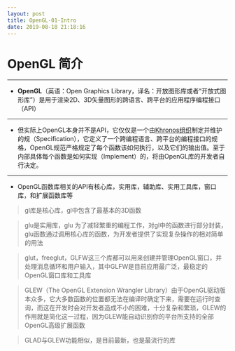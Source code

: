 ```yaml
---
layout: post
title: OpenGL-01-Intro
date: 2019-08-18 21:18:16
---
```


# OpenGL 简介

***

- __OpenGL__（英语：Open Graphics Library，译名：开放图形库或者“开放式图形库”）是用于渲染2D、3D矢量图形的跨语言、跨平台的应用程序编程接口（API）

  <!-- more -->

***

- 但实际上OpenGL本身并不是API，它仅仅是一个由[Khronos组织](http://www.khronos.org/)制定并维护的规（Specification），它定义了一个跨编程语言、跨平台的编程接口的规格，OpenGL规范严格规定了每个函数该如何执行，以及它们的输出值。至于内部具体每个函数是如何实现（Implement）的，将由OpenGL库的开发者自行决定。

***

- OpenGL函数库相关的API有核心库，实用库，辅助库、实用工具库，窗口库，和扩展函数库等


 > gl库是核心库，gl中包含了最基本的3D函数

 > glu是实用库，glu 为了减轻繁重的编程工作，对gl中的函数进行部分封装，glu函数通过调用核心库的函数，为开发者提供了实现复杂操作的相对简单的用法

 > glut，freeglut，GLFW这三个库都可以用来创建并管理OpenGL窗口，并处理消息循环和用户输入，其中GLFW是目前应用最广泛，最稳定的OpenGL窗口库和工具库

> GLEW（The OpenGL Extension Wrangler Library）由于OpenGL驱动版本众多，它大多数函数的位置都无法在编译时确定下来，需要在运行时查询，而这在开发时会对开发者造成不小的困难，十分复杂和繁琐，GLEW的作用就是简化这一过程，因为GLEW能自动识别你的平台所支持的全部OpenGL高级扩展函数

> GLAD与GLEW功能相似，是目前最新，也是最流行的库






